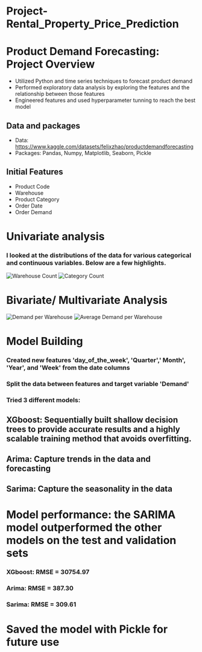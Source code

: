 # Project-Rental_Property_Price_Prediction
# Product Demand Forecasting: Project Overview
* Utilized Python and time series techniques to forecast product demand
* Performed exploratory data analysis by exploring the features and the relationship between those features
* Engineered features and used hyperparameter tunning to reach the best model 

## Data and packages
* Data: https://www.kaggle.com/datasets/felixzhao/productdemandforecasting
* Packages: Pandas, Numpy, Matplotlib, Seaborn, Pickle

## Initial Features
* Product Code
* Warehouse
* Product Category
* Order Date
* Order Demand

# Univariate analysis
### I looked at the distributions of the data for various categorical and continuous variables. Below are a few highlights.

  ![Warehouse Count](Warehouse_count.png)
  ![Category Count](Category_count.png)

  
  
# Bivariate/ Multivariate Analysis
 ![Demand per Warehouse](Demand_per_warehouse.png)
 ![Average Demand per Warehouse](Average_demand_per_warehouse.png)
 
 
 # Model Building
 ### Created new features 'day_of_the_week', 'Quarter',' Month', 'Year', and 'Week' from the date columns
 ### Split the data between features and target variable 'Demand'
 ### Tried 3 different models:
 ## XGboost:  Sequentially built shallow decision trees to provide accurate results and a highly scalable training method that avoids overfitting.
 ## Arima: Capture trends in the data and forecasting 
 ## Sarima: Capture the seasonality in the data
 
 # Model performance: the SARIMA model outperformed the other models on the test and validation sets
 ### XGboost:  RMSE = 30754.97
 ### Arima: RMSE = 387.30
 ### Sarima: RMSE = 309.61
 
 # Saved the model with Pickle for future use
